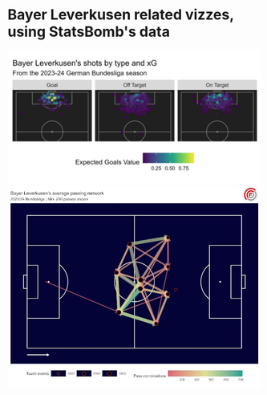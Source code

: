 # Bayer Leverkusen related vizzes, using StatsBomb's data

![leverkusen_shotsmap](../examples/leverkusen_shotsmap.jpg)
![leverkusen_passnetwork](../examples/leverkusen_passnetwork.jpg)
